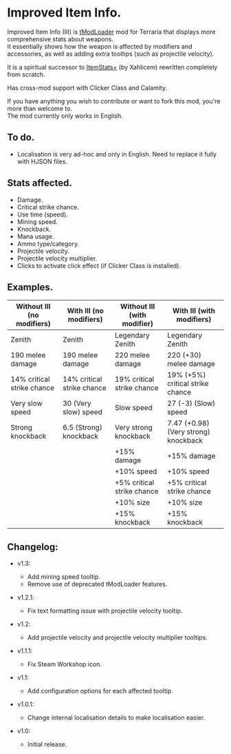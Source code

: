 # Improved Item Info.
Improved Item Info (III) is [tModLoader](https://github.com/tModLoader/tModLoader) mod for Terraria that displays more comprehensive stats about weapons.  
It essentially shows how the weapon is affected by modifiers and accessories, as well as adding extra tooltips (such as projectile velocity).  
  
It is a spiritual successor to [ItemStats+](https://github.com/Xahlicem/XItemStats) (by Xahlicem) rewritten completely from scratch.  
  
Has cross-mod support with Clicker Class and Calamity.  
  
If you have anything you wish to contribute or want to fork this mod, you're more than welcome to.  
The mod currently only works in English.  

## To do.
* Localisation is very ad-hoc and only in English. Need to replace it fully with HJSON files.  

## Stats affected.
* Damage.  
* Critical strike chance.  
* Use time (speed).  
* Mining speed.  
* Knockback.  
* Mana usage.  
* Ammo type/category.  
* Projectile velocity.  
* Projectile velocity multiplier.  
* Clicks to activate click effect (if Clicker Class is installed).  

## Examples.
| Without III (no modifiers) | With III (no modifiers) | Without III (with modifier) | With III (with modifiers) |
| --- | --- | --- | --- |
| Zenith | Zenith | Legendary Zenith | Legendary Zenith |
| 190 melee damage | 190 melee damage | 220 melee damage | 220 (+30) melee damage |
| 14% critical strike chance | 14% critical strike chance | 19% critical strike chance | 19% (+5%) critical strike chance |
| Very slow speed | 30 (Very slow) speed | Slow speed | 27 (-3) (Slow) speed |
| Strong knockback | 6.5 (Strong) knockback | Very strong knockback | 7.47 (+0.98) (Very strong) knockback |
|  |  | +15% damage | +15% damage |
|  |  | +10% speed | +10% speed |
|  |  | +5% critical strike chance | +5% critical strike chance |
|  |  | +10% size | +10% size |
|  |  | +15% knockback | +15% knockback |

## Changelog:  
* v1.3:  
  * Add mining speed tooltip.  
  * Remove use of deprecated tModLoader features.  

* v1.2.1:  
  * Fix text formatting issue with projectile velocity tooltip.  

* v1.2:  
  * Add projectile velocity and projectile velocity multiplier tooltips.  

* v1.1.1:  
  * Fix Steam Workshop icon.  

* v1.1:  
  * Add configuration options for each affected tooltip.  

* v1.0.1:  
  * Change internal localisation details to make localisation easier.  

* v1.0:  
  * Initial release.  
